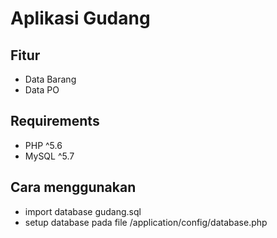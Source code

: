 # Aplikasi Gudang
## Fitur
- Data Barang
- Data PO

## Requirements
- PHP ^5.6
- MySQL ^5.7

## Cara menggunakan
- import database gudang.sql
- setup database pada file /application/config/database.php


